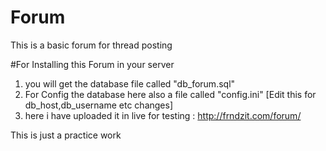 # Forum
This is a basic forum for thread posting

#For Installing this Forum in your server

1. you will get the database file called "db_forum.sql"
2. For Config the database here also a file called "config.ini" [Edit this for db_host,db_username etc changes]
3. here i have uploaded it in live for testing : http://frndzit.com/forum/

This is just a practice work